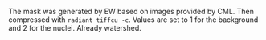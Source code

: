 The mask was generated by EW based on images provided by CML. Then compressed with `radiant tiffcu -c`. Values are set to 1 for the background and 2 for the nuclei. Already watershed.